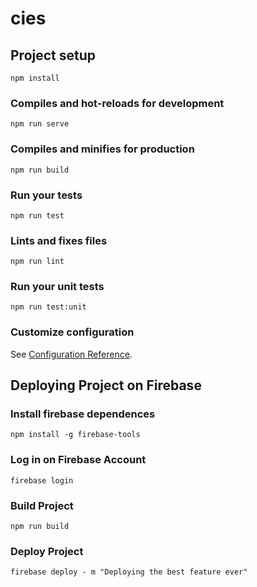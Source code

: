 # cies

## Project setup
```
npm install
```

### Compiles and hot-reloads for development
```
npm run serve
```

### Compiles and minifies for production
```
npm run build
```

### Run your tests
```
npm run test
```

### Lints and fixes files
```
npm run lint
```

### Run your unit tests
```
npm run test:unit
```

### Customize configuration
See [Configuration Reference](https://cli.vuejs.org/config/).

## Deploying Project on Firebase

### Install firebase dependences
```
npm install -g firebase-tools
```
### Log in on Firebase Account 
```
firebase login
```
### Build Project
```
npm run build
```
### Deploy Project
```
firebase deploy - m "Deploying the best feature ever"
```